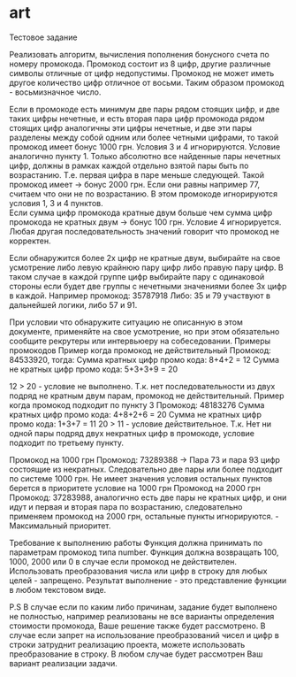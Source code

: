 # art
Тестовое задание

Реализовать алгоритм, вычисления пополнения бонусного счета по номеру промокода. Промокод состоит из 8 цифр, другие различные символы отличные от цифр недопустимы. Промокод не может иметь другое количество цифр отличное от восьми. Таким образом промокод - восьмизначное число.

Если в промокоде есть минимум две пары рядом стоящих цифр, и две таких цифры нечетные, и есть вторая пара цифр промокода рядом стоящих цифр аналогичны эти цифры нечетные, и две эти пары разделены между собой одним или более четными цифрами, то такой промокод имеет бонус 1000 грн. Условия 3 и 4 игнорируются.
Условие аналогично пункту 1. Только абсолютно все найденные пары нечетных цифр, должны в рамках каждой отдельно взятой пары быть по возрастанию. Т.е. первая цифра в паре меньше следующей. Такой промокод имеет -> бонус 2000 грн. Если они равны например 77, считаем что они не по возрастанию. В этом промокоде игнорируются условия 1, 3 и 4 пунктов.  
Если сумма цифр промокода кратные двум больше чем сумма цифр промокода не кратных двум -> бонус 100 грн. Условие 4 игнорируется.
Любая другая последовательность значений говорит что промокод не корректен.

Если обнаружится более 2х цифр не кратные двум, выбирайте на свое усмотрение либо левую крайнюю пару цифр либо правую пару цифр. В таком случае в каждой группе цифр выбирайте пару с одинаковой стороны если будет две группы с нечетными значениями более 3х цифр в каждой. Например промокод: 35787918
Либо: 35 и 79 участвуют в дальнейшей логики, либо 57 и 91.

При условии что обнаружите ситуацию не описанную в этом документе, применяйте на свое усмотрение, но при этом обязательно сообщите рекрутеры или интервьюеру на собеседовании.
Примеры промокодов
Пример когда промокод не действительный
Промокод: 84533920, тогда: 
Сумма кратных цифр промо кода: 8+4+2 = 12 
Сумма не кратных цифр промо кода: 5+3+3+9 = 20

12 > 20 - условие не выполнено.
Т.к. нет последовательности из двух подряд не кратным двум парам, промокод не действительный.
Пример когда промокод подходит по пункту 3
Промокод: 48183276
Сумма кратных цифр промо кода: 4+8+2+6 = 20
Сумма не кратных цифр промо кода: 1+3+7 = 11
20 > 11 - условие действительное. Т.к. Нет ни одной пары подряд двух некратных цифр в промокоде, условие подходит по третьему пункту.

Промокод на 1000 грн
Промокод: 73289388  -> Пара 73 и пара 93 цифр состоящие из некратных. Следовательно две пары или более подходит по системе 1000 грн.  Не имеет значения условия остальных пунктов берется в приоритете условие на 1000 грн
Промокод на 2000 грн
Промокод: 37283988, аналогично есть две пары не кратных цифр, и они идут и первая и вторая пара по возрастанию, следовательно применяем промокод на 2000 грн, остальные пункты игнорируются. - Максимальный приоритет.

Требование к выполнению работы
Функция должна принимать по параметрам промокод типа number.
Функция должна возвращать 100, 1000, 2000 или 0 в случае если промокод не действителен.
Использовать преобразования числа или цифр в строку для любых целей - запрещено.
Результат выполнение - это представление функции в любом текстовом виде.

P.S В случае если по каким либо причинам, задание будет выполнено не полностью, например реализованы не все варианты определения стоимости промокода, Ваше решение также будет рассмотрено. В случае если запрет на использование преобразований чисел и цифр в строки затруднит реализацию проекта, можете использовать преобразование в строку. В любом случае будет рассмотрен Ваш вариант реализации задачи.  
